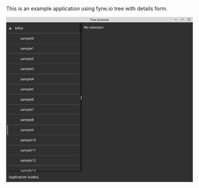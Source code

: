 

This is an example application using fyne.io tree with details form.

![App window](./doc/app-window.png  "App window")